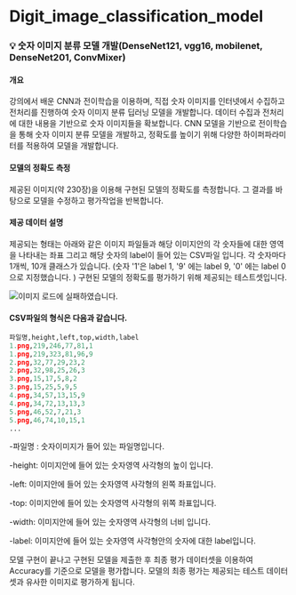 # Digit_image_classification_model

### 💡 숫자 이미지 분류 모델 개발(DenseNet121, vgg16, mobilenet, DenseNet201, ConvMixer)

#### 개요
강의에서 배운 CNN과 전이학습을 이용하며, 직접 숫자 이미지를 인터넷에서 수집하고 전처리를 진행하여 숫자 이미지 분류 딥러닝 모델을 개발합니다. 
데이터 수집과 전처리에 대한 내용을 기반으로 숫자 이미지들을 확보합니다.
CNN 모델을 기반으로 전이학습을 통해 숫자 이미지 분류 모델을 개발하고, 정확도를 높이기 위해 다양한 하이퍼파라미터를 적용하여 모델을 개발합니다.

#### 모델의 정확도 측정
제공된 이미지(약 230장)을 이용해 구현된 모델의 정확도를 측정합니다. 그 결과를 바탕으로 모델을 수정하고 평가작업을 반복합니다.

#### 제공 데이터 설명
제공되는 형태는 아래와 같은 이미지 파일들과 해당 이미지안의 각 숫자들에 대한 영역을 나타내는 좌표 그리고 해당 숫자의 label이 들어 있는 CSV파일 입니다.
각 숫자마다 1개씩, 10개 클래스가 있습니다. (숫자 '1'은 label 1, '9' 에는 label 9, '0' 에는 label 0으로 지정했습니다. )
구현된 모델의 정확도를 평가하기 위해 제공되는 테스트셋입니다.

![이미지 로드에 실패하였습니다.](https://production-media.paperswithcode.com/datasets/SVHN-0000000424-c12734ed_mMXUnWD.jpg)

#### CSV파일의 형식은 다음과 같습니다.

``` python
파일명,height,left,top,width,label 
1.png,219,246,77,81,1
1.png,219,323,81,96,9
2.png,32,77,29,23,2
2.png,32,98,25,26,3
3.png,15,17,5,8,2
3.png,15,25,5,9,5
4.png,34,57,13,15,9
4.png,34,72,13,13,3
5.png,46,52,7,21,3
5.png,46,74,10,15,1
...
```

-파일명 : 숫자이미지가 들어 있는 파일명입니다.

-height: 이미지안에 들어 있는 숫자영역 사각형의 높이 입니다.

-left: 이미지안에 들어 있는 숫자영역 사각형의 왼쪽 좌표입니다.

-top: 이미지안에 들어 있는 숫자영역 사각형의 위쪽 좌표입니다.

-width: 이미지안에 들어 있는 숫자영역 사각형의 너비 입니다.

-label: 이미지안에 들어 있는 숫자영역 사각형안의 숫자에 대한 label입니다.

모델 구현이 끝나고 구현된 모델을 제출한 후 최종 평가 데이터셋을 이용하여  Accuracy를 기준으로 모델을 평가합니다.
모델의 최종 평가는 제공되는 테스트 데이터셋과 유사한 이미지로 평가하게 됩니다.
